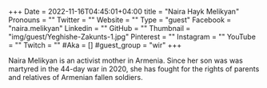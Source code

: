 +++
Date = 2022-11-16T04:45:01+04:00
title = "Naira Hayk Melikyan"
Pronouns = ""
Twitter = ""
Website = ""
Type = "guest"
Facebook = "naira.melikyan"
Linkedin = ""
GitHub = ""
Thumbnail = "img/guest/Yeghishe-Zakunts-1.jpg"
Pinterest = ""
Instagram = ""
YouTube = ""
Twitch = ""
#Aka = []
#guest_group = "wir"
+++

Naira Melikyan is an activist mother in Armenia. Since her son was was martyred in the 44-day war in 2020, she has fought for the rights of parents and relatives of Armenian fallen soldiers.

